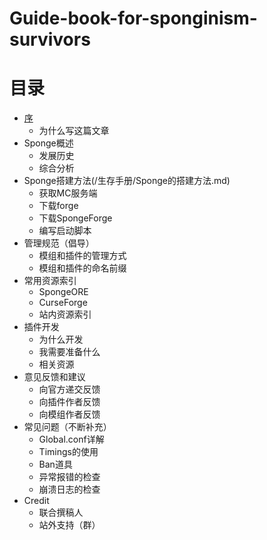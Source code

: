 # Guide-book-for-sponginism-survivors
# 目录
* [序](/生存手册/序.md)
  * 为什么写这篇文章
* Sponge概述
  * 发展历史
  * 综合分析
* Sponge搭建方法(/生存手册/Sponge的搭建方法.md)
  * 获取MC服务端
  * 下载forge
  * 下载SpongeForge
  * 编写启动脚本
* 管理规范（倡导）
  * 模组和插件的管理方式
  * 模组和插件的命名前缀
* 常用资源索引
  * SpongeORE
  * CurseForge
  * 站内资源索引
* 插件开发
  * 为什么开发
  * 我需要准备什么
  * 相关资源
* 意见反馈和建议
  * 向官方递交反馈
  * 向插件作者反馈
  * 向模组作者反馈
* 常见问题（不断补充）
  * Global.conf详解
  * Timings的使用
  * Ban道具
  * 异常报错的检查
  * 崩溃日志的检查
* Credit
  * 联合撰稿人
  * 站外支持（群）

